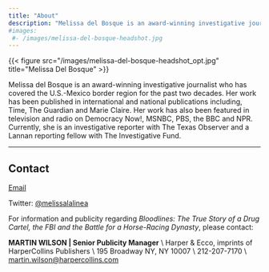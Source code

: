 ```yaml
---
title: "About"
description: "Melissa del Bosque is an award-winning investigative journalist who has covered the U.S.-Mexico border region for the past two decades."
#images:
 #- /images/melissa-del-bosque-headshot.jpg
---
```

{{< figure src="/images/melissa-del-bosque-headshot_opt.jpg" title="Melissa Del Bosque" >}}

Melissa del Bosque is an award-winning investigative journalist who has covered the U.S.-Mexico border region for the past two decades. Her work has been published in international and national publications including, Time, The Guardian and Marie Claire. Her work has also been featured in television and radio on Democracy Now!, MSNBC, PBS, the BBC and NPR. Currently, she is an investigative reporter with The Texas Observer and a Lannan reporting fellow with The Investigative Fund.

---

## Contact

[Email](mailto:Melissadelbosque1@gmail.com)

Twitter: [@melissalalinea](https://twitter.com/melissalalinea/)

For information and publicity regarding *Bloodlines: The True Story of a Drug Cartel, the FBI and the Battle for a Horse-Racing Dynasty*, please contact:


**MARTIN WILSON | Senior Publicity Manager**  \\
Harper & Ecco, imprints of HarperCollins Publishers \\
195 Broadway NY, NY 10007  \\
212-207-7170 \\
[martin.wilson@harpercollins.com](mailto:martin.wilson@harpercollins.com)

